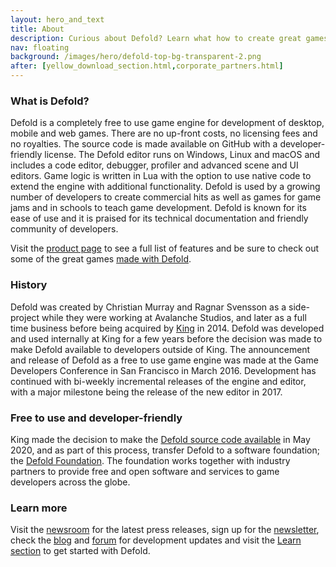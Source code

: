 ```yaml
---
layout: hero_and_text
title: About
description: Curious about Defold? Learn what how to create great games using Defold. You will also find a brief history of the creation of Defold and how the source code was made available.
nav: floating
background: /images/hero/defold-top-bg-transparent-2.png
after: [yellow_download_section.html,corporate_partners.html]
---
```


### What is Defold?
Defold is a completely free to use game engine for development of desktop, mobile and web games. There are no up-front costs, no licensing fees and no royalties. The source code is made available on GitHub with a developer-friendly license. The Defold editor runs on Windows, Linux and macOS and includes a code editor, debugger, profiler and advanced scene and UI editors. Game logic is written in Lua with the option to use native code to extend the engine with additional functionality. Defold is used by a growing number of developers to create commercial hits as well as games for game jams and in schools to teach game development. Defold is known for its ease of use and it is praised for its technical documentation and friendly community of developers.

Visit the [product page](/product) to see a full list of features and be sure to check out some of the great games [made with Defold](/showcase).

### History
Defold was created by Christian Murray and Ragnar Svensson as a side-project while they were working at Avalanche Studios, and later as a full time business before being acquired by [King](https://www.king.com) in 2014. Defold was developed and used internally at King for a few years before the decision was made to make Defold available to developers outside of King. The announcement and release of Defold as a free to use game engine was made at the Game Developers Conference in San Francisco in March 2016. Development has continued with bi-weekly incremental releases of the engine and editor, with a major milestone being the release of the new editor in 2017.

### Free to use and developer-friendly
King made the decision to make the [Defold source code available](/open) in May 2020, and as part of this process, transfer Defold to a software foundation; the [Defold Foundation](/foundation). The foundation works together with industry partners to provide free and open software and services to game developers across the globe.

### Learn more
Visit the [newsroom](/press) for the latest press releases, sign up for the [newsletter](/newsletter), check the [blog](/blog) and [forum](https://forum.defold.com/c/releasenotes) for development updates and visit the [Learn section](/learn) to get started with Defold.
